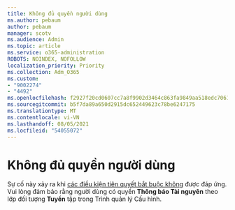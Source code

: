 ```yaml
---
title: Không đủ quyền người dùng
ms.author: pebaum
author: pebaum
manager: scotv
ms.audience: Admin
ms.topic: article
ms.service: o365-administration
ROBOTS: NOINDEX, NOFOLLOW
localization_priority: Priority
ms.collection: Adm_O365
ms.custom:
- "9002274"
- "4492"
ms.openlocfilehash: f2927f20cd0607cc7a8f9902d3464c863fa9849aa518edc7061bb2dcf81cc534
ms.sourcegitcommit: b5f7da89a650d2915dc652449623c78be6247175
ms.translationtype: MT
ms.contentlocale: vi-VN
ms.lasthandoff: 08/05/2021
ms.locfileid: "54055072"
---
```

# <a name="insufficient-user-permissions"></a>Không đủ quyền người dùng

Sự cố này xảy ra khi [các điều kiện tiên quyết bắt buộc không](https://docs.microsoft.com/configmgr/tenant-attach/device-sync-actions#prerequisites) được đáp ứng. Vui lòng đảm bảo rằng người dùng có quyền **Thông báo Tài nguyên** theo lớp đối tượng **Tuyển** tập trong Trình quản lý Cấu hình.
